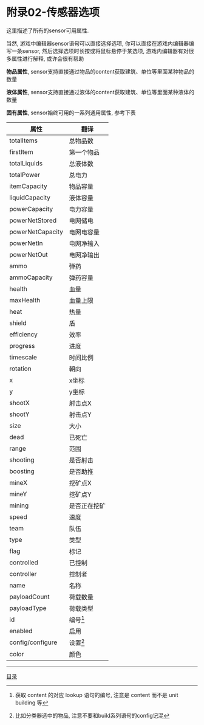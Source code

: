 附录02-传感器选项
===============================================================================
这里描述了所有的sensor可用属性.

当然, 游戏中编辑器sensor语句可以直接选择选项,
你可以直接在游戏内编辑器编写一条sensor, 然后选择选项时长按或将鼠标悬停于某选项,
游戏内编辑器有对很多属性进行解释, 或许会很有帮助

**物品属性**, sensor支持直接通过物品的content获取建筑、单位等里面某种物品的数量

**液体属性**, sensor支持直接通过液体的content获取建筑、单位等里面某种液体的数量

**固有属性**, sensor始终可用的一系列通用属性, 参考下表

| 属性              | 翻译          |
| ---               | ---           |
| totalItems        | 总物品数      |
| firstItem         | 第一个物品    |
| totalLiquids      | 总液体数      |
| totalPower        | 总电力        |
| itemCapacity      | 物品容量      |
| liquidCapacity    | 液体容量      |
| powerCapacity     | 电力容量      |
| powerNetStored    | 电网储电      |
| powerNetCapacity  | 电网电容量    |
| powerNetIn        | 电网净输入    |
| powerNetOut       | 电网净输出    |
| ammo              | 弹药          |
| ammoCapacity      | 弹药容量      |
| health            | 血量          |
| maxHealth         | 血量上限      |
| heat              | 热量          |
| shield            | 盾            |
| efficiency        | 效率          |
| progress          | 进度          |
| timescale         | 时间比例      |
| rotation          | 朝向          |
| x                 | x坐标         |
| y                 | y坐标         |
| shootX            | 射击点X       |
| shootY            | 射击点Y       |
| size              | 大小          |
| dead              | 已死亡        |
| range             | 范围          |
| shooting          | 是否射击      |
| boosting          | 是否助推      |
| mineX             | 挖矿点X       |
| mineY             | 挖矿点Y       |
| mining            | 是否正在挖矿  |
| speed             | 速度          |
| team              | 队伍          |
| type              | 类型          |
| flag              | 标记          |
| controlled        | 已控制        |
| controller        | 控制者        |
| name              | 名称          |
| payloadCount      | 荷载数量      |
| payloadType       | 荷载类型      |
| id                | 编号[^2]      |
| enabled           | 启用          |
| config/configure  | 设置[^1]      |
| color             | 颜色          |


[^1]: 比如分类器选中的物品, 注意不要和build系列语句的config记混

[^2]: 获取 content 的对应 lookup 语句的编号, 注意是 content 而不是 unit building 等

---
[目录](./README.md)

